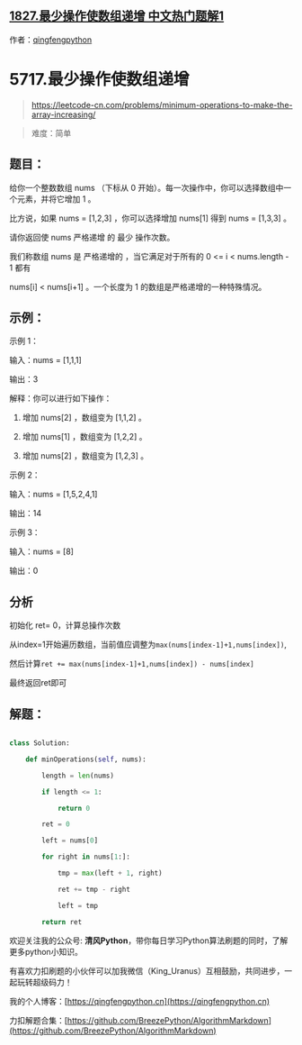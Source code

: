 ## [1827.最少操作使数组递增 中文热门题解1](https://leetcode.cn/problems/minimum-operations-to-make-the-array-increasing/solutions/100000/5717zui-shao-cao-zuo-shi-shu-zu-di-zeng-mwkwt)

作者：[qingfengpython](https://leetcode.cn/u/qingfengpython)

# 5717.最少操作使数组递增
> https://leetcode-cn.com/problems/minimum-operations-to-make-the-array-increasing/
> 
> 难度：简单

## 题目：

给你一个整数数组 nums （下标从 0 开始）。每一次操作中，你可以选择数组中一个元素，并将它增加 1 。

比方说，如果 nums = [1,2,3] ，你可以选择增加 nums[1] 得到 nums = [1,3,3] 。
请你返回使 nums 严格递增 的 最少 操作次数。

我们称数组 nums 是 严格递增的 ，当它满足对于所有的 0 <= i < nums.length - 1 都有 
nums[i] < nums[i+1] 。一个长度为 1 的数组是严格递增的一种特殊情况。

## 示例：

示例 1：

输入：nums = [1,1,1]

输出：3

解释：你可以进行如下操作：
1) 增加 nums[2] ，数组变为 [1,1,2] 。
2) 增加 nums[1] ，数组变为 [1,2,2] 。
3) 增加 nums[2] ，数组变为 [1,2,3] 。
示例 2：

输入：nums = [1,5,2,4,1]

输出：14

示例 3：

输入：nums = [8]

输出：0

## 分析
初始化 ret= 0，计算总操作次数 
从index=1开始遍历数组，当前值应调整为`max(nums[index-1]+1,nums[index])`,
然后计算`ret += max(nums[index-1]+1,nums[index]) - nums[index]`
最终返回ret即可

## 解题：

```python
class Solution:
    def minOperations(self, nums):
        length = len(nums)
        if length <= 1:
            return 0
        ret = 0
        left = nums[0]
        for right in nums[1:]:
            tmp = max(left + 1, right)
            ret += tmp - right
            left = tmp
        return ret
```

欢迎关注我的公众号: **清风Python**，带你每日学习Python算法刷题的同时，了解更多python小知识。

有喜欢力扣刷题的小伙伴可以加我微信（King_Uranus）互相鼓励，共同进步，一起玩转超级码力！

我的个人博客：[https://qingfengpython.cn](https://qingfengpython.cn)

力扣解题合集：[https://github.com/BreezePython/AlgorithmMarkdown](https://github.com/BreezePython/AlgorithmMarkdown)
